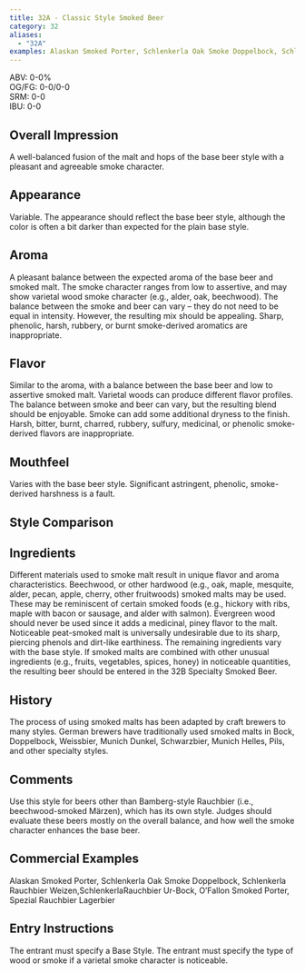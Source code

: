 ```yaml
---
title: 32A - Classic Style Smoked Beer
category: 32
aliases: 
  - "32A"
examples: Alaskan Smoked Porter, Schlenkerla Oak Smoke Doppelbock, Schlenkerla Rauchbier Weizen,SchlenkerlaRauchbier Ur-Bock, O’Fallon Smoked Porter, Spezial Rauchbier Lagerbier
---
```


ABV: 0-0%  
OG/FG: 0-0/0-0  
SRM: 0-0  
IBU: 0-0

## Overall Impression
A well-balanced fusion of the malt and hops of the base beer style with a pleasant and agreeable smoke character.

## Appearance
Variable. The appearance should reflect the base beer style, although the color is often a bit darker than expected for the plain base style.

## Aroma
A pleasant balance between the expected aroma of the base beer and smoked malt. The smoke character ranges from low to assertive, and may show varietal wood smoke character (e.g., alder, oak, beechwood). The balance between the smoke and beer can vary – they do not need to be equal in intensity. However, the resulting mix should be appealing. Sharp, phenolic, harsh, rubbery, or burnt smoke-derived aromatics are inappropriate.

## Flavor
Similar to the aroma, with a balance between the base beer and low to assertive smoked malt. Varietal woods can produce different flavor profiles. The balance between smoke and beer can vary, but the resulting blend should be enjoyable. Smoke can add some additional dryness to the finish. Harsh, bitter, burnt, charred, rubbery, sulfury, medicinal, or phenolic smoke-derived flavors are inappropriate.

## Mouthfeel
Varies with the base beer style. Significant astringent, phenolic, smoke-derived harshness is a fault.

## Style Comparison


## Ingredients
Different materials used to smoke malt result in unique flavor and aroma characteristics. Beechwood, or other hardwood (e.g., oak, maple, mesquite, alder, pecan, apple, cherry, other fruitwoods) smoked malts may be used. These may be reminiscent of certain smoked foods (e.g., hickory with ribs, maple with bacon or sausage, and alder with salmon). Evergreen wood should never be used since it adds a medicinal, piney flavor to the malt. Noticeable peat-smoked malt is universally undesirable due to its sharp, piercing phenols and dirt-like earthiness. The remaining ingredients vary with the base style. If smoked malts are combined with other unusual ingredients (e.g., fruits, vegetables, spices, honey) in noticeable quantities, the resulting beer should be entered in the 32B Specialty Smoked Beer.

## History
The process of using smoked malts has been adapted by craft brewers to many styles. German brewers have traditionally used smoked malts in Bock, Doppelbock, Weissbier, Munich Dunkel, Schwarzbier, Munich Helles, Pils, and other specialty styles.

## Comments
Use this style for beers other than Bamberg-style Rauchbier (i.e., beechwood-smoked Märzen), which has its own style. Judges should evaluate these beers mostly on the overall balance, and how well the smoke character enhances the base beer.

## Commercial Examples
Alaskan Smoked Porter, Schlenkerla Oak Smoke Doppelbock, Schlenkerla Rauchbier Weizen,SchlenkerlaRauchbier Ur-Bock, O’Fallon Smoked Porter, Spezial Rauchbier Lagerbier






## Entry Instructions
The entrant must specify a Base Style. The entrant must specify the type of wood or smoke if a varietal smoke character is noticeable.
